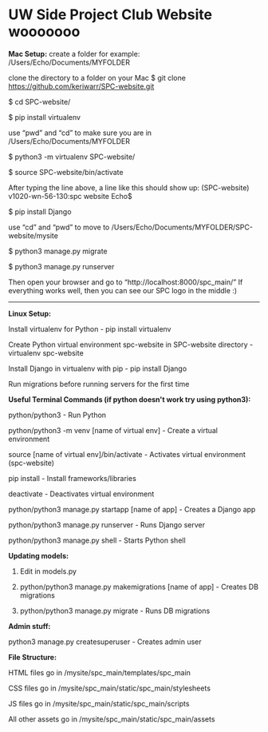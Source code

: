 # UW Side Project Club Website wooooooo

**Mac Setup:**
create a folder
for example:  /Users/Echo/Documents/MYFOLDER

clone the directory to a folder on your Mac
$ git clone https://github.com/keriwarr/SPC-website.git

$ cd SPC-website/

$ pip install virtualenv

use “pwd” and “cd” to make sure you are in /Users/Echo/Documents/MYFOLDER

$ python3 -m virtualenv SPC-website/

$ source SPC-website/bin/activate

After typing the line above, a line like this should show up: 
(SPC-website) v1020-wn-56-130:spc website Echo$ 

$ pip install Django

use “cd” and “pwd” to move to /Users/Echo/Documents/MYFOLDER/SPC-website/mysite

$ python3 manage.py migrate

$ python3 manage.py runserver

Then open your browser and go to “http://localhost:8000/spc_main/”
If everything works well, then you can see our SPC logo in the middle :)

***************************************************************************************

**Linux Setup:**

Install virtualenv for Python - pip install virtualenv

Create Python virtual environment spc-website in SPC-website directory - virtualenv spc-website

Install Django in virtualenv with pip - pip install Django

Run migrations before running servers for the first time

**Useful Terminal Commands (if python doesn't work try using python3):**

python/python3 - Run Python

python/python3 -m venv [name of virtual env] - Create a virtual environment

source [name of virtual env]/bin/activate - Activates virtual environment (spc-website)

pip install - Install frameworks/libraries

deactivate - Deactivates virtual environment

python/python3 manage.py startapp [name of app] - Creates a Django app

python/python3 manage.py runserver - Runs Django server

python/python3 manage.py shell - Starts Python shell

**Updating models:**

1. Edit in models.py

2. python/python3 manage.py makemigrations [name of app] - Creates DB migrations

3. python/python3 manage.py migrate - Runs DB migrations

**Admin stuff:**

python3 manage.py createsuperuser - Creates admin user

**File Structure:**

HTML files go in /mysite/spc_main/templates/spc_main

CSS files go in /mysite/spc_main/static/spc_main/stylesheets

JS files go in /mysite/spc_main/static/spc_main/scripts

All other assets go in /mysite/spc_main/static/spc_main/assets
